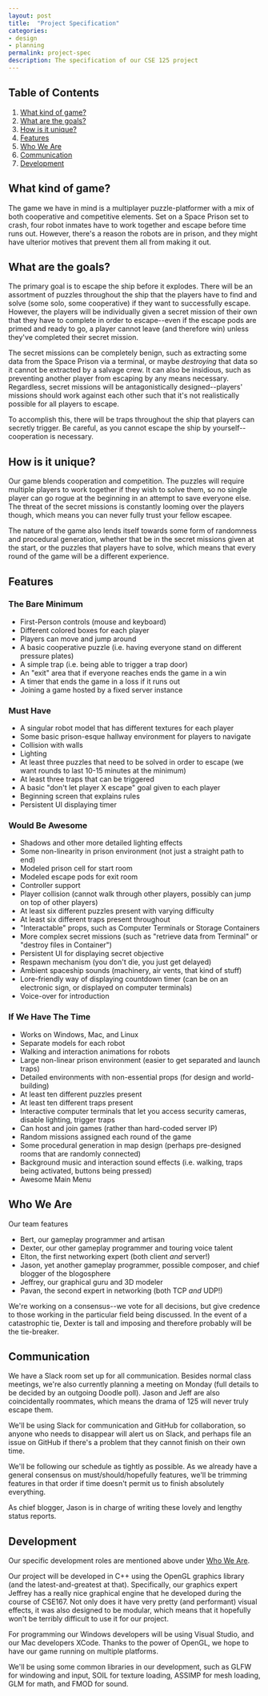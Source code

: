 ```yaml
---
layout: post
title:  "Project Specification"
categories:
- design
- planning
permalink: project-spec
description: The specification of our CSE 125 project
---
```


## Table of Contents

1. [What kind of game?](#what-kind-of-game)
1. [What are the goals?](#what-are-the-goals)
1. [How is it unique?](#how-is-it-unique)
1. [Features](#features)
1. [Who We Are](#who-we-are)
1. [Communication](#communication)
1. [Development](#development)

## What kind of game?

The game we have in mind is a multiplayer puzzle-platformer with a mix of both cooperative and competitive elements. Set on a Space Prison set to crash, four robot inmates have to work together and escape before time runs out. However, there's a reason the robots are in prison, and they might have ulterior motives that prevent them all from making it out.

## What are the goals?

The primary goal is to escape the ship before it explodes. There will be an assortment of puzzles throughout the ship that the players have to find and solve (some solo, some cooperative) if they want to successfully escape. However, the players will be individually given a secret mission of their own that they have to complete in order to escape--even if the escape pods are primed and ready to go, a player cannot leave (and therefore win) unless they've completed their secret mission.

The secret missions can be completely benign, such as extracting some data from the Space Prison via a terminal, or maybe *destroying* that data so it cannot be extracted by a salvage crew. It can also be insidious, such as preventing another player from escaping by any means necessary. Regardless, secret missions will be antagonistically designed--players' missions should work against each other such that it's not realistically possible for all players to escape.

To accomplish this, there will be traps throughout the ship that players can secretly trigger. Be careful, as you cannot escape the ship by yourself--cooperation is necessary.

## How is it unique?

Our game blends cooperation and competition. The puzzles will require multiple players to work together if they wish to solve them, so no single player can go rogue at the beginning in an attempt to save everyone else. The threat of the secret missions is constantly looming over the players though, which means you can never fully trust your fellow escapee.

The nature of the game also lends itself towards some form of randomness and procedural generation, whether that be in the secret missions given at the start, or the puzzles that players have to solve, which means that every round of the game will be a different experience.

## Features

### The Bare Minimum

* First-Person controls (mouse and keyboard)
* Different colored boxes for each player
* Players can move and jump around
* A basic cooperative puzzle (i.e. having everyone stand on different pressure plates)
* A simple trap (i.e. being able to trigger a trap door)
* An "exit" area that if everyone reaches ends the game in a win
* A timer that ends the game in a loss if it runs out
* Joining a game hosted by a fixed server instance

### Must Have

* A singular robot model that has different textures for each player
* Some basic prison-esque hallway environment for players to navigate
* Collision with walls
* Lighting
* At least three puzzles that need to be solved in order to escape (we want rounds to last 10-15 minutes at the minimum)
* At least three traps that can be triggered
* A basic "don't let player X escape" goal given to each player
* Beginning screen that explains rules
* Persistent UI displaying timer

### Would Be Awesome

* Shadows and other more detailed lighting effects
* Some non-linearity in prison environment (not just a straight path to end)
* Modeled prison cell for start room
* Modeled escape pods for exit room
* Controller support
* Player collision (cannot walk through other players, possibly can jump on top of other players)
* At least six different puzzles present with varying difficulty
* At least six different traps present throughout
* "Interactable" props, such as Computer Terminals or Storage Containers
* More complex secret missions (such as "retrieve data from Terminal" or "destroy files in Container")
* Persistent UI for displaying secret objective
* Respawn mechanism (you don't die, you just get delayed)
* Ambient spaceship sounds (machinery, air vents, that kind of stuff)
* Lore-friendly way of displaying countdown timer (can be on an electronic sign, or displayed on computer terminals)
* Voice-over for introduction

### If We Have The Time

* Works on Windows, Mac, and Linux
* Separate models for each robot
* Walking and interaction animations for robots
* Large non-linear prison environment (easier to get separated and launch traps)
* Detailed environments with non-essential props (for design and world-building)
* At least ten different puzzles present
* At least ten different traps present
* Interactive computer terminals that let you access security cameras, disable lighting, trigger traps
* Can host and join games (rather than hard-coded server IP)
* Random missions assigned each round of the game
* Some procedural generation in map design (perhaps pre-designed rooms that are randomly connected) 
* Background music and interaction sound effects (i.e. walking, traps being activated, buttons being pressed)
* Awesome Main Menu

## Who We Are

Our team features

* Bert, our gameplay programmer and artisan
* Dexter, our other gameplay programmer and touring voice talent
* Elton, the first networking expert (both client *and* server!)
* Jason, yet another gameplay programmer, possible composer, and chief blogger of the blogosphere
* Jeffrey, our graphical guru and 3D modeler
* Pavan, the second expert in networking (both TCP *and* UDP!)

We're working on a consensus--we vote for all decisions, but give credence to those working in the particular field being discussed. In the event of a catastrophic tie, Dexter is tall and imposing and therefore probably will be the tie-breaker.

## Communication

We have a Slack room set up for all communication. Besides normal class meetings, we're also currently planning a meeting on Monday (full details to be decided by an outgoing Doodle poll). Jason and Jeff are also coincidentally roommates, which means the drama of 125 will never truly escape them.

We'll be using Slack for communication and GitHub for collaboration, so anyone who needs to disappear will alert us on Slack, and perhaps file an issue on GitHub if there's a problem that they cannot finish on their own time.

We'll be following our schedule as tightly as possible. As we already have a general consensus on must/should/hopefully features, we'll be trimming features in that order if time doesn't permit us to finish absolutely everything.

As chief blogger, Jason is in charge of writing these lovely and lengthy status reports.

## Development

Our specific development roles are mentioned above under [Who We Are](#who-we-are).

Our project will be developed in C++ using the OpenGL graphics library (and the latest-and-greatest at that). Specifically, our graphics expert Jeffrey has a really nice graphical engine that he developed during the course of CSE167. Not only does it have very pretty (and performant) visual effects, it was also designed to be modular, which means that it hopefully won't be terribly difficult to use it for our project. 

For programming our Windows developers will be using Visual Studio, and our Mac developers XCode. Thanks to the power of OpenGL, we hope to have our game running on multiple platforms.

We'll be using some common libraries in our development, such as GLFW for windowing and input, SOIL for texture loading, ASSIMP for mesh loading, GLM for math, and FMOD for sound.